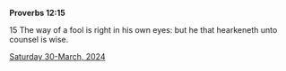 **Proverbs 12:15**

15 The way of a fool is right in his own eyes: but he that hearkeneth unto counsel is wise.

[Saturday 30-March, 2024](https://getbible.net/kjv/Proverbs/12/15)
